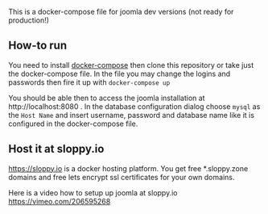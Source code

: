 This is a  docker-compose file for joomla dev versions (not ready for production!)

## How-to run

You need to install [docker-compose](https://docs.docker.com/compose/install/) then clone this repository or take just the docker-compose file. In the file you may change the logins and passwords then fire it up with `docker-compose up`

You should be able then to access the joomla installation at http://localhost:8080 . In the database configuration dialog choose `mysql` as the `Host Name` and insert username, password and database name like it is configured in the docker-compose file.

## Host it at sloppy.io

https://sloppy.io is a docker hosting platform. You get free *.sloppy.zone domains and free lets encrypt ssl certificates for your own domains.

Here is a video how to setup up joomla at sloppy.io https://vimeo.com/206595268

